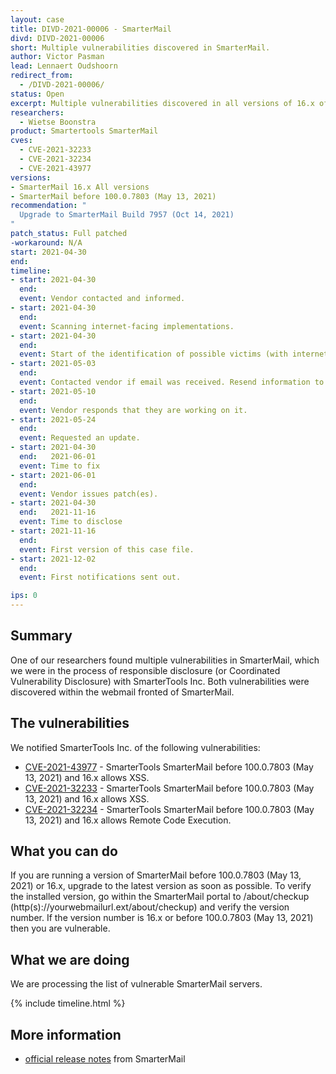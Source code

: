 ```yaml
---
layout: case
title: DIVD-2021-00006 - SmarterMail
divd: DIVD-2021-00006
short: Multiple vulnerabilities discovered in SmarterMail.
author: Victor Pasman
lead: Lennaert Oudshoorn
redirect_from:
  - /DIVD-2021-00006/
status: Open
excerpt: Multiple vulnerabilities discovered in all versions of 16.x of Smartertools SmarterMail and all versions before 100.0.7803 (May 13, 2021)
researchers:
  - Wietse Boonstra
product: Smartertools SmarterMail
cves:
  - CVE-2021-32233
  - CVE-2021-32234
  - CVE-2021-43977
versions: 
- SmarterMail 16.x All versions
- SmarterMail before 100.0.7803 (May 13, 2021)
recommendation: "
  Upgrade to SmarterMail Build 7957 (Oct 14, 2021)
"
patch_status: Full patched
-workaround: N/A
start: 2021-04-30
end:   
timeline:
- start: 2021-04-30
  end:
  event: Vendor contacted and informed. 
- start: 2021-04-30
  end:
  event: Scanning internet-facing implementations. 
- start: 2021-04-30
  end:
  event: Start of the identification of possible victims (with internet-facing systems). 
- start: 2021-05-03
  end:
  event: Contacted vendor if email was received. Resend information to vendor. 
- start: 2021-05-10
  end:
  event: Vendor responds that they are working on it.
- start: 2021-05-24
  end:
  event: Requested an update.
- start: 2021-04-30
  end:   2021-06-01
  event: Time to fix
- start: 2021-06-01
  end:
  event: Vendor issues patch(es). 
- start: 2021-04-30
  end:   2021-11-16
  event: Time to disclose
- start: 2021-11-16
  end:
  event: First version of this case file. 
- start: 2021-12-02
  end:
  event: First notifications sent out. 

ips: 0
---
```

## Summary
One of our researchers found multiple vulnerabilities in SmarterMail, which we were in the process of responsible disclosure (or Coordinated Vulnerability Disclosure) with SmarterTools Inc. Both vulnerabilities were discovered within the webmail fronted of SmarterMail. 

## The vulnerabilities
We notified SmarterTools Inc. of the following vulnerabilities:
* [CVE-2021-43977](https://csirt.divd.nl/cves/CVE-2021-43977) - SmarterTools SmarterMail before 100.0.7803 (May 13, 2021) and 16.x allows XSS.
* [CVE-2021-32233](https://csirt.divd.nl/cves/CVE-2021-32233) - SmarterTools SmarterMail before 100.0.7803 (May 13, 2021) and 16.x allows XSS.
* [CVE-2021-32234](https://csirt.divd.nl/cves/CVE-2021-32234) - SmarterTools SmarterMail before 100.0.7803 (May 13, 2021) and 16.x allows Remote Code Execution.

## What you can do
If you are running a version of SmarterMail before 100.0.7803 (May 13, 2021) or 16.x, upgrade to the latest version as soon as possible. To verify the installed version, go within the SmarterMail portal to /about/checkup (http(s)://yourwebmailurl.ext/about/checkup) and verify the version number. If the version number is 16.x or before 100.0.7803 (May 13, 2021) then you are vulnerable.

## What we are doing
We are processing the list of vulnerable SmarterMail servers.


{% include timeline.html %}

## More information
* [official  release notes](https://www.smartertools.com/smartermail/release-notes/current) from SmarterMail
